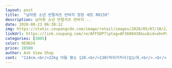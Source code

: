 ```yaml
---
layout: post 
title:  "남아용 소년 반팔셔츠 반바지 정장 세트 R0159" 
description: 남아용 소년 반팔셔츠 반바지 ..
date: 2020-08-23 06:30:12 
img: https://static.coupangcdn.com/image/retail/images/2020/05/07/10/2/d578ac0c-26e4-42c4-a05a-e690b9175b22.jpg 
linkUrl: https://link.coupang.com/re/AFFSDP?lptag=AF3600438&subid=ahnPublicAsk&pageKey=1565533625&itemId=2676904998&vendorItemId=70667449685&traceid=V0-113-79e9400f9b125a2d 
categories: [1005] 
color: 9E9D24 
price: 28500 
author: Ask View Shop 
cont:  "114cm.<br/>22kg 아들 평소 120.<br/>130(머리가커서)입는데.<br/>.<br/>130사이즈 이쁘게 맞아요.<br/><br/>18일 받았어요.<br/> 아주 굿굿굿<br/>가격이 저렴하니 그러려니 하긴 합니다만<br/>그래서 옷핀으로 고정시켜 보냈어요.<br/><br/>급 빠른배송으로 그것만으로 만족해용.<br/><br/>급 주문했는데 새벽배송으로 받아 입힐순 있겠어요<br/>나비넥타이가 단추에 끼우게 되어있어.<br/>.<br/>자리잡기가 애매해져요.<br/><br/>너무 예뻐요 결혼식때 하루 입을 거라서 가격도 딱이에요<br/>단 나비넥타이랑 멜빵이 고무줄로 단추에 끼우게 되어있어요.<br/><br/>막상 받아보니 보타이가 너무 싼티?나네요<br/>멜빵은.<br/>.<br/>고무줄이 끊어지지 않는 이상 잘 빠지지않으니.<br/>.<br/>상관없는디.<br/>.<br/><br/>사이즈는 괜찮은데 보타이 부분이 좀 서운합니다<br/>어린이집 생일파티가 있어 구매했는데<br/>우선 1일주문해서.<br/><br/>유치원 생일파티로 급하게 주문한건데.<br/>.<br/><br/>음<br/>입히니 더 이뻐요.<br/><br/>저렴한 가격인데.<br/>.<br/>가성비 좋아요.<br/><br/>전체적으로 맘에 들어요.<br/><br/>집에있는 보타이가 있어 교체해서 해주려구요<br/>추천합니당.<br/><br/>키115인데 몸무게가 28키로여서 140주문했는데 너무너무 예쁘게 잘 맞아요<br/>허리는 크지만 멜빵있어.<br/>.<br/>상관없고요.<br/><br/>" 
---
```

